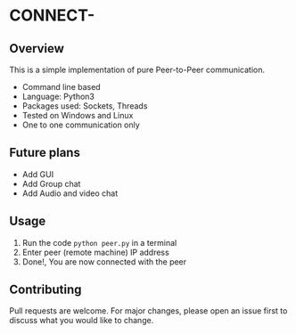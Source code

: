 CONNECT-
===========

Overview
--------
This is a simple implementation of pure Peer-to-Peer communication. 

- Command line based
- Language: Python3 
- Packages used: Sockets, Threads
- Tested on Windows and Linux
- One to one communication only

Future plans
------------
- Add GUI 
- Add Group chat
- Add Audio and video chat

Usage
-----
1. Run the code ```python peer.py``` in a terminal
2. Enter peer (remote machine) IP address
3. Done!, You are now connected with the peer

## Contributing
Pull requests are welcome. For major changes, please open an issue first to discuss what you would like to change.
